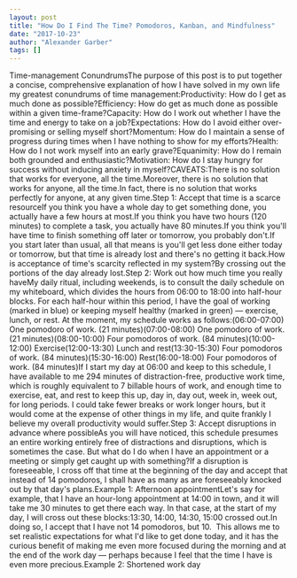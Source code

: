 ```yaml
---
layout: post
title: "How Do I Find The Time? Pomodoros, Kanban, and Mindfulness"
date: "2017-10-23"
author: "Alexander Garber"
tags: []
---
```


Time-management ConundrumsThe purpose of this post is to put together a concise, comprehensive explanation of how I have solved in my own life my greatest conundrums of time management:Productivity: How do I get as much done as possible?Efficiency: How do get as much done as possible within a given time-frame?Capacity: How do I work out whether I have the time and energy to take on a job?Expectations: How do I avoid either over-promising or selling myself short?Momentum: How do I maintain a sense of progress during times when I have nothing to show for my efforts?Health: How do I not work myself into an early grave?Equanimity: How do I remain both grounded and enthusiastic?Motivation: How do I stay hungry for success without inducing anxiety in myself?CAVEATS:There is no solution that works for everyone, all the time.Moreover, there is no solution that works for anyone, all the time.In fact, there is no solution that works perfectly for anyone, at any given time.Step 1: Accept that time is a scarce resourceIf you think you have a whole day to get something done, you actually have a few hours at most.If you think you have two hours (120 minutes) to complete a task, you actually have 80 minutes.If you think you'll have time to finish something off later or tomorrow, you probably don't.If you start later than usual, all that means is you'll get less done either today or tomorrow, but that time is already lost and there's no getting it back.How is acceptance of time's scarcity reflected in my system?By crossing out the portions of the day already lost.Step 2: Work out how much time you really haveMy daily ritual, including weekends, is to consult the daily schedule on my whiteboard, which divides the hours from 06:00 to 18:00 into half-hour blocks. For each half-hour within this period, I have the goal of working (marked in blue) or keeping myself healthy (marked in green) — exercise, lunch, or rest. At the moment, my schedule works as follows:(06:00-07:00) One pomodoro of work. (21 minutes)(07:00-08:00) One pomodoro of work. (21 minutes)(08:00-10:00) Four pomodoros of work. (84 minutes)(10:00-12:00) Exercise(12:00-13:30) Lunch and rest(13:30-15:30) Four pomodoros of work. (84 minutes)(15:30-16:00) Rest(16:00-18:00) Four pomodoros of work. (84 minutes)If I start my day at 06:00 and keep to this schedule, I have available to me 294 minutes of distraction-free, productive work time, which is roughly equivalent to 7 billable hours of work, and enough time to exercise, eat, and rest to keep this up, day in, day out, week in, week out, for long periods. I could take fewer breaks or work longer hours, but it would come at the expense of other things in my life, and quite frankly I believe my overall productivity would suffer.Step 3: Accept disruptions in advance where possibleAs you will have noticed, this schedule presumes an entire working entirely free of distractions and disruptions, which is sometimes the case. But what do I do when I have an appointment or a meeting or simply get caught up with something?If a disruption is foreseeable, I cross off that time at the beginning of the day and accept that instead of 14 pomodoros, I shall have as many as are foreseeably knocked out by that day's plans.Example 1: Afternoon appointmentLet's say for example, that I have an hour-long appointment at 14:00 in town, and it will take me 30 minutes to get there each way. In that case, at the start of my day, I will cross out these blocks:13:30, 14:00, 14:30, 15:00 crossed out.In doing so, I accept that I have not 14 pomodoros, but 10.  This allows me to set realistic expectations for what I'd like to get done today, and it has the curious benefit of making me even more focused during the morning and at the end of the work day — perhaps because I feel that the time I have is even more precious.Example 2: Shortened work day